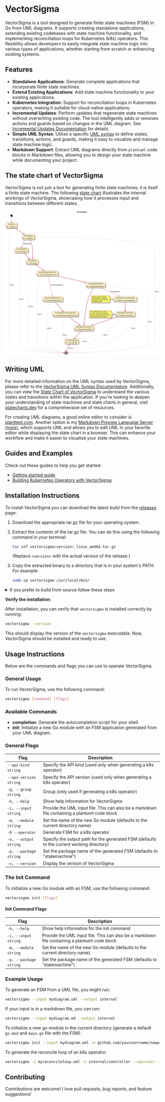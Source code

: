 # VectorSigma

VectorSigma is a tool designed to generate finite state machines (FSM) in Go
from UML diagrams. It supports creating standalone applications, extending
existing codebases with state machine functionality, and implementing
reconciliation loops for Kubernetes (k8s) operators. This flexibility allows
developers to easily integrate state machine logic into various types of
applications, whether starting from scratch or enhancing existing systems.

## Features

- **Standalone Applications**: Generate complete applications that incorporate
  finite state machines.
- **Extend Existing Applications**: Add state machine functionality to your
  existing applications.
- **Kubernetes Integration**: Support for reconciliation loops in Kubernetes
  operators, making it suitable for cloud-native applications.
- **Incremental Updates**: Perform updates that regenerate state machines
  without overwriting existing code. The tool intelligently adds or removes
  actions and guards based on changes in the UML diagram. See
  [Incremental Updates Documentation](docs/incremental-updates.md) for details.
- **Simple UML Syntax**: Utilize a specific
  [UML syntax](docs/vectorsigma-uml-syntax.md) to define states, transitions,
  actions, and guards, making it easy to visualize and manage state machine
  logic.
- **Markdown Support**: Extract UML diagrams directly from `plantuml` code
  blocks in Markdown files, allowing you to design your state machine while
  documenting your project.

## The state chart of VectorSigma

VectorSigma is not just a tool for generating finite state machines; it is
itself a finite state machine. The following
[state chart](docs/vectorsigma-statechart.md) illustrates the internal workings
of VectorSigma, showcasing how it processes input and transitions between
different states.

![statechart](docs/vectorsigma-statechart.png)

## Writing UML

For more detailed information on the UML syntax used by VectorSigma, please
refer to the
[VectorSigma UML Syntax Documentation](docs/vectorsigma-uml-syntax.md).
Additionally, you can view the
[State Chart of VectorSigma](docs/vectorsigma-statechart.md) to understand the
various states and transitions within the application. If you're looking to
deepen your understanding of state machines and state charts in general, visit
[statecharts.dev](https://statecharts.dev) for a comprehensive set of resources.

For creating UML diagrams, a good online editor to consider is
[planttext.com](https://planttext.com). Another option is my
[Markdown Preview Language Server (mpls)](https://github.com/mhersson/mpls),
which supports UML and allows you to edit UML in your favorite editor while
displaying the state chart in a browser. This can enhance your workflow and make
it easier to visualize your state machines.

## Guides and Examples

Check out these guides to help you get started:

- [Getting started guide](docs/getting-started-guide.md)
- [Building Kubernetes Operators with VectorSigma](/docs/k8s-operator-guide.md)

## Installation Instructions

To install VectorSigma you can download the latest build from the
[releases](https://github.com/mhersson/vectorsigma/releases) page:

1. Download the appropriate tar.gz file for your operating system.
2. Extract the contents of the tar.gz file. You can do this using the following
   command in your terminal:

   ```bash
   tar xzf vectorsigma<version>_linux_amd64.tar.gz
   ```

   (Replace `<version>` with the actual version of the release.)

3. Copy the extracted binary to a directory that is in your system's PATH. For
   example:

   ```bash
   sudo cp vectorsigma /usr/local/bin/
   ```

<details>
<summary>If you prefer to build from source follow these steps</summary>

1. **Clone the repository**:

   ```bash
   git clone https://github.com/mhersson/vectorsigma.git
   cd vectorsigma
   ```

2. **Build the project**:

   Build the project using the following command:

   ```bash
   make build
   ```

   This command will compile the source code and create an executable.

3. **Install the executable**:

   You have two options to install the executable:

   - **Option 1: Copy the executable to your PATH**:

     After building, you can manually copy the executable to a directory that is
     in your system's PATH. For example:

     ```bash
     sudo cp vectorsigma /usr/local/bin/
     ```

   - **Option 2: Use `make install` if you are using GOPATH**:

     If the GOPATH is in your PATH, you can run:

     ```bash
     make install
     ```

     This will install the executable to your `$GOPATH/bin` directory.

</details>

**Verify the installation**:

After installation, you can verify that `vectorsigma` is installed correctly by
running:

```bash
vectorsigma --version
```

This should display the version of the `vectorsigma` executable. Now,
VectorSigma should be installed and ready to use.

## Usage Instructions

Below are the commands and flags you can use to operate VectorSigma.

### General Usage

To run VectorSigma, use the following command:

```bash
vectorsigma [command] [flags]
```

### Available Commands

- **completion**: Generate the autocompletion script for your shell.
- **init**: Initialize a new Go module with an FSM application generated from
  your UML diagram.

### General Flags

| Flag                   | Description                                                                                   |
| ---------------------- | --------------------------------------------------------------------------------------------- |
| `--api-kind string`    | Specify the API kind (used only when generating a k8s operator)                               |
| `--api-version string` | Specify the API version (used only when generating a k8s operator)                            |
| `-g, --group string`   | Group (only used if generating a k8s operator)                                                |
| `-h, --help`           | Show help information for VectorSigma                                                         |
| `-i, --input string`   | Provide the UML input file. This can also be a markdown file containing a plantuml code block |
| `-m, --module string`  | Set the name of the new Go module (defaults to the current directory name)                    |
| `-O --operator`        | Generate FSM for a k8s operator                                                               |
| `-o, --output string`  | Specify the output path for the generated FSM (defaults to the current working directory)     |
| `-p, --package string` | Set the package name of the generated FSM (defaults to "statemachine")                        |
| `-v, --version`        | Display the version of VectorSigma                                                            |

### The Init Command

To initialize a new Go module with an FSM, use the following command:

```bash
vectorsigma init [flags]
```

#### Init Command Flags

| Flag                   | Description                                                                                   |
| ---------------------- | --------------------------------------------------------------------------------------------- |
| `-h, --help`           | Show help information for the init command                                                    |
| `-i, --input string`   | Provide the UML input file. This can also be a markdown file containing a plantuml code block |
| `-m, --module string`  | Set the name of the new Go module (defaults to the current directory name)                    |
| `-p, --package string` | Set the package name of the generated FSM (defaults to "statemachine")                        |

### Example Usage

To generate an FSM from a UML file, you might run:

```bash
vectorsigma --input mydiagram.uml --output internal
```

If your input is in a markdown file, you can run:

```bash
vectorsigma --input mydiagram.md --output internal
```

To initialize a new go module in the current directory (generate a default
`go.mod` and `main.go` file with the FSM)

```bash
vectorsigma init --input mydiagram.uml -m github.com/yourusername/newproject
```

To generate the reconcile loop of an k8s operator:

```bash
vectorsigma -i myreconcileloop.uml -o internal/controller --operator --group mycompany --api-version v1 --api-kind MyCRDKind
```

## Contributing

Contributions are welcome! I love pull requests, bug reports, and feature
suggestions!
